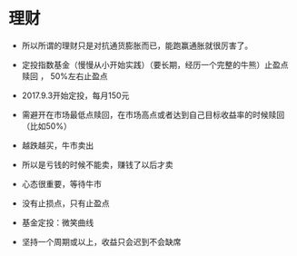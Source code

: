 
# 理财

* 所以所谓的理财只是对抗通货膨胀而已，能跑赢通胀就很厉害了。

* 定投指数基金（慢慢从小开始实践）（要长期，经历一个完整的牛熊）止盈点赎回 ， 50%左右止盈点
* 2017.9.3开始定投，每月150元
* 需避开在市场最低点赎回，在市场高点或者达到自己目标收益率的时候赎回（比如50%）

* 越跌越买，牛市卖出

* 所以是亏钱的时候不能卖，赚钱了以后才卖 
* 心态很重要，等待牛市
* 没有止损点，只有止盈点

* 基金定投：微笑曲线
* 坚持一个周期或以上，收益只会迟到不会缺席












